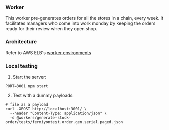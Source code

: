 ### Worker

This worker pre-generates orders for all the stores in a chain, every week. It facilitates managers who come into work monday by keeping the orders ready for their review when they open shop.

### Architecture

Refer to AWS ELB's [worker environments](http://docs.aws.amazon.com/elasticbeanstalk/latest/dg/using-features-managing-env-tiers.html)

### Local testing

1. Start the server:

  ```
  PORT=3001 npm start
  ```
2. Test with a dummy payloads:

  ```
  # file as a payload
  curl -XPOST http://localhost:3001/ \
    --header "Content-Type: application/json" \
    -d @workers/generate-stock-order/tests/fermiyontest.order.gen.serial.paged.json
  ```
